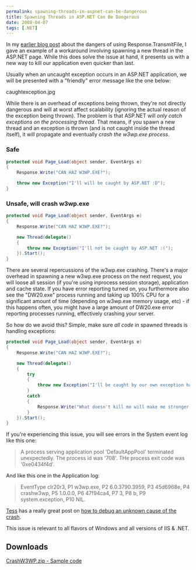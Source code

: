 ```yaml
---
permalink: spawning-threads-in-aspnet-can-be-dangerous
title: Spawning Threads in ASP.NET Can Be Dangerous
date: 2008-04-07
tags: [.NET]
---
```

In my [earlier blog post](/response-transmitfile-close-will-kill-your-application/) about the dangers of using Response.TransmitFile, I gave an example of a workaround involving spawning a new thread in the ASP.NET page. While this does solve the issue at hand, it presents us with a new way to kill our application even quicker than last.

<!-- more -->

Usually when an uncaught exception occurs in an ASP.NET application, we will be presented with a "friendly" error message like the one below:

caughtexception.jpg

While there is an overhead of exceptions being thrown, they're not directly dangerous and will at worst affect scalability (ignoring the actual reason of the exception being thrown). The problem is that ASP.NET will *only catch exceptions on the processing thread*. That means, if you spawn a new thread and an exception is thrown (and is not caught inside the thread itself), it will propagate and eventually *crash the w3wp.exe process*.

### Safe

```cs
protected void Page_Load(object sender, EventArgs e)
{
	Response.Write("CAN HAZ W3WP.EXE?");

	throw new Exception("I'll will be caught by ASP.NET :D");
}
```

### Unsafe, will crash w3wp.exe

```cs
protected void Page_Load(object sender, EventArgs e)
{
	Response.Write("CAN HAZ W3WP.EXE?");

	new Thread(delegate()
	{
		throw new Exception("I'll not be caught by ASP.NET :(");
	}).Start();
}
```

There are several repercussions of the w3wp.exe crashing. There's a major overhead in spawning a new w3wp.exe process on the next request, you will loose all session (if you're using inprocess session storage), application and cache state. If you have error reporting turned on, you furthermore also see the "DW20.exe" process running and taking up 100% CPU for a significant amount of time (depending on w3wp.exe memory usage, etc) - if this happens often, you might have a large amount of DW20.exe error reporting processes running, effectively crashing your server.

So how do we avoid this? Simple, make sure *all code* in spawned threads is handling exceptions:

```cs
protected void Page_Load(object sender, EventArgs e)
{
	Response.Write("CAN HAZ W3WP.EXE?");

	new Thread(delegate()
	{
		try
		{
			throw new Exception("I'll be caught by our own exception handler :)");
		}
		catch
		{
			Response.Write("What doesn't kill me will make me stronger!");
		}
	}).Start();
}
```

If you're experiencing this issue, you will see errors in the System event log like this one:

> A process serving application pool 'DefaultAppPool' terminated unexpectedly. The process id was '708'. THe process exit code was '0xe0434f4d'.

And like this one in the Application log:

> EventType clr20r3, P1 w3wp.exe, P2 6.0.3790.3959, P3 45d6968e, P4 crashw3wp, P5 1.0.0.0, P6 47f94ca4, P7 3, P8 b, P9 system.exception, P10 NIL.

[Tess](http://blogs.msdn.com/tess) has a really great post on [how to debug an unknown cause of the crash](http://blogs.msdn.com/tess/archive/2006/04/27/584927.aspx).

This issue is relevant to all flavors of Windows and all versions of IIS & .NET.

## Downloads

[CrashW3WP.zip - Sample code](CrashW3WP.zip)
